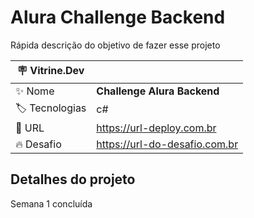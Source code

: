 # Alura Challenge Backend

Rápida descrição do objetivo de fazer esse projeto

| :placard: Vitrine.Dev |     |
| -------------  | --- |
| :sparkles: Nome        | **Challenge Alura Backend**
| :label: Tecnologias | c# 
| :rocket: URL         | https://url-deploy.com.br
| :fire: Desafio     | https://url-do-desafio.com.br

## Detalhes do projeto

Semana 1 concluída

